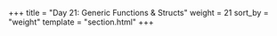 +++
title = "Day 21: Generic Functions & Structs"
weight = 21
sort_by = "weight"
template = "section.html"
+++
